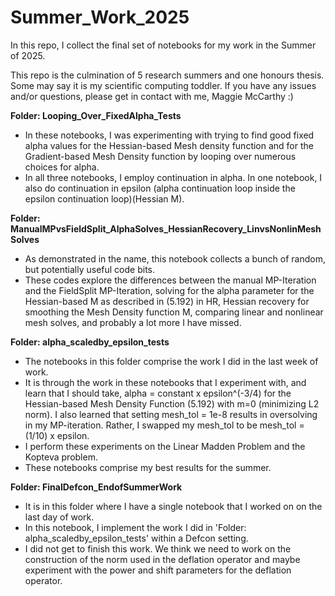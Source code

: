 # Summer_Work_2025
In this repo, I collect the final set of notebooks for my work in the Summer of 2025.

This repo is the culmination of 5 research summers and one honours thesis. Some may say it is my scientific computing toddler. If you have any issues and/or questions, please get in contact with me, Maggie McCarthy :)


**Folder: Looping_Over_FixedAlpha_Tests**
- In these notebooks, I was experimenting with trying to find good fixed alpha values for the Hessian-based Mesh density function and for the Gradient-based Mesh Density function by looping over numerous choices for alpha.
- In all three notebooks, I employ continuation in alpha. In one notebook, I also do continuation in epsilon (alpha continuation loop inside the epsilon continuation loop)(Hessian M).

**Folder:  ManualMPvsFieldSplit_AlphaSolves_HessianRecovery_LinvsNonlinMeshSolves**
- As demonstrated in the name, this notebook collects a bunch of random, but potentially useful code bits.
- These codes explore the differences between the manual MP-Iteration and the FieldSplit MP-Iteration, solving for the alpha parameter for the Hessian-based M as described in (5.192) in HR, Hessian recovery for smoothing the Mesh Density function M, comparing linear and nonlinear mesh solves, and probably a lot more I have missed.

**Folder: alpha_scaledby_epsilon_tests**
- The notebooks in this folder comprise the work I did in the last week of work.
-  It is through the work in these notebooks that I experiment with, and learn that I should take, alpha = constant x epsilon^(-3/4) for the Hessian-based Mesh Density Function (5.192) with m=0 (minimizing L2 norm). I also learned that setting mesh_tol = 1e-8 results in oversolving in my MP-iteration. Rather, I swapped my mesh_tol to be mesh_tol = (1/10) x epsilon.
- I perform these experiments on the Linear Madden Problem and the Kopteva problem.
- These notebooks comprise my best results for the summer.

**Folder: FinalDefcon_EndofSummerWork**
  - It is in this folder where I have a single notebook that I worked on on the last day of work.
  - In this notebook, I implement the work I did in 'Folder: alpha_scaledby_epsilon_tests' within a Defcon setting.
  - I did not get to finish this work. We think we need to work on the construction of the norm used in the deflation operator and maybe experiment with the power and shift parameters for the deflation operator.
 


  
